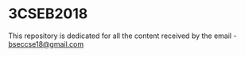 # 3CSEB2018
This repository is dedicated for all the content received by the email - bseccse18@gmail.com
